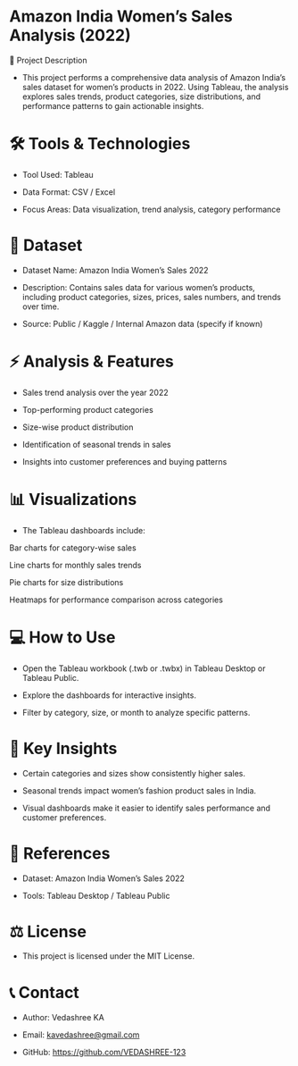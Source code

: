  # Amazon India Women’s Sales Analysis (2022)
📄 Project Description

 - This project performs a comprehensive data analysis of Amazon India’s sales dataset for women’s products in 2022. Using Tableau, the analysis explores sales trends, product categories, size distributions, and performance patterns to gain actionable insights.

# 🛠️ Tools & Technologies

 - Tool Used: Tableau

 - Data Format: CSV / Excel

 - Focus Areas: Data visualization, trend analysis, category performance

# 📂 Dataset

 - Dataset Name: Amazon India Women’s Sales 2022

 - Description: Contains sales data for various women’s products, including product categories, sizes, prices, sales numbers, and trends over time.

 - Source: Public / Kaggle / Internal Amazon data (specify if known)

# ⚡ Analysis & Features

 - Sales trend analysis over the year 2022

 - Top-performing product categories

 - Size-wise product distribution

 - Identification of seasonal trends in sales

 - Insights into customer preferences and buying patterns

# 📊 Visualizations

 - The Tableau dashboards include:

Bar charts for category-wise sales

Line charts for monthly sales trends

Pie charts for size distributions

Heatmaps for performance comparison across categories

# 💻 How to Use

 - Open the Tableau workbook (.twb or .twbx) in Tableau Desktop or Tableau Public.

 - Explore the dashboards for interactive insights.

 - Filter by category, size, or month to analyze specific patterns.

# 🚀 Key Insights

 - Certain categories and sizes show consistently higher sales.

 - Seasonal trends impact women’s fashion product sales in India.

 - Visual dashboards make it easier to identify sales performance and customer preferences.

# 📖 References

 - Dataset: Amazon India Women’s Sales 2022

 - Tools: Tableau Desktop / Tableau Public

# ⚖️ License

 - This project is licensed under the MIT License.

# 📞 Contact

 - Author: Vedashree KA

 - Email: kavedashree@gmail.com

 - GitHub: https://github.com/VEDASHREE-123
